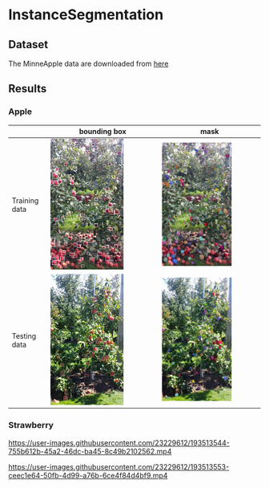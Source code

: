 # InstanceSegmentation

## Dataset
The MinneApple data are downloaded from [here](https://rsn.umn.edu/projects/orchard-monitoring/minneapple#datadownload)

## Results
### Apple

|               | bounding box |   mask   |
|---------------|--------------|-----|
|Training data  | <img width=70% src="/images/test_bbox.png">| <img width=73% src="/images/test_mask.png">
|Testing data   |<img width=70% src="/images/train_bbox.png">| <img width=73% src="/images/train_mask.png">

### Strawberry


https://user-images.githubusercontent.com/23229612/193513544-755b612b-45a2-46dc-ba45-8c49b2102562.mp4



https://user-images.githubusercontent.com/23229612/193513553-ceec1e64-50fb-4d99-a76b-6ce4f84d4bf9.mp4

